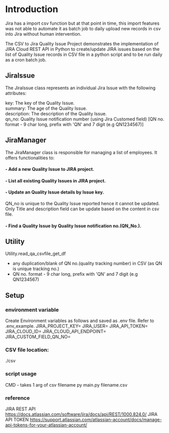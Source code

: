 # Introduction
Jira has a import csv function but at that point in time, this import features was not able to automate it as batch job to daily upload new records in csv into Jira without human intervention.

The CSV to Jira Quality Issue Project demonstrates the implementation of JIRA Cloud REST API in Python to create/update JIRA issues based on the 
list of Quality Issue records in CSV file in a python script and to be run daily as a cron batch job.

## JiraIssue
The JiraIssue class represents an individual Jira Issue with the following attributes:

key: The key of the Quality Issue. \
summary: The age of the Quality Issue. \
description: The description of the Quality Issue. \
qn_no: Quality Issue notification number (using Jira Customed field)
[QN no. format - 9 char long, prefix with 'QN' and 7 digit (e.g QN1234567)]

## JiraManager
The JiraManager class is responsible for managing a list of employees. It offers functionalities to:

#### - Add a new Quality Issue to JIRA project. 
#### - List all existing Quality Issues in JIRA project.
#### - Update an Quality Issue details by Issue key.
QN_no is unique to the Quality Issue reported hence it cannot be updated.
Only Title and description field can be update based on the content in csv file.
#### - Find a Quality Issue by Quality Issue notification no.(QN_No.). 

## Utility
Utility.read_qa_csvfile_get_df
- any duplication/blank of QN no.(quality tracking number) in CSV (as QN is unique tracking no.)
- QN no. format - 9 char long, prefix with 'QN' and 7 digit (e.g QN1234567)

## Setup
### environment variable
Create Environment variables as follows and saved as .env file. Refer to .env_example.
JIRA_PROJECT_KEY=
JIRA_USER=
JIRA_API_TOKEN=
JIRA_CLOUD_ID=
JIRA_CLOUD_API_ENDPOINT=
JIRA_CUSTOM_FIELD_QN_NO=

### CSV file location: 
./csv

### script usage
CMD - takes 1 arg of csv filename
py main.py filename.csv

### reference 
JIRA REST API https://docs.atlassian.com/software/jira/docs/api/REST/1000.824.0/
JIRA API TOKEN https://support.atlassian.com/atlassian-account/docs/manage-api-tokens-for-your-atlassian-account/